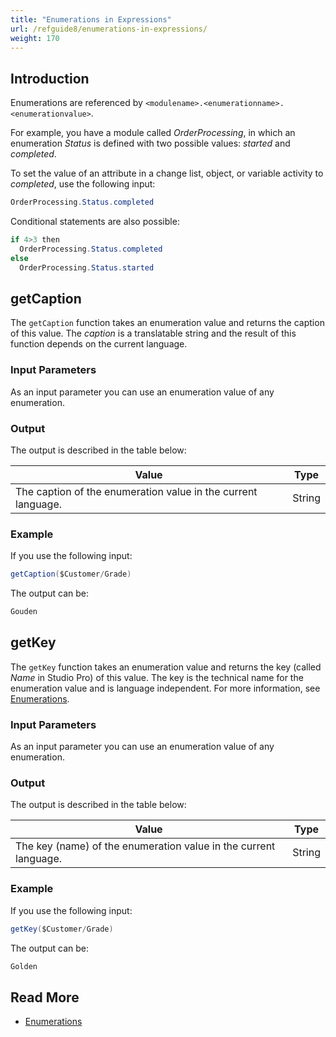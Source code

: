 ```yaml
---
title: "Enumerations in Expressions"
url: /refguide8/enumerations-in-expressions/
weight: 170
---
```


## Introduction

Enumerations are referenced by `<modulename>.<enumerationname>.<enumerationvalue>`.

For example, you have a module called *OrderProcessing*, in which an enumeration *Status* is defined with two possible values: *started* and *completed*. 

To set the value of an attribute in a change list, object, or variable activity to *completed*, use the following input:

```java
OrderProcessing.Status.completed
```

Conditional statements are also possible:

```java
if 4>3 then
  OrderProcessing.Status.completed
else
  OrderProcessing.Status.started
```

## getCaption

The `getCaption` function takes an enumeration value and returns the caption of this value. The *caption* is a translatable string and the result of this function depends on the current language.

### Input Parameters

As an input parameter you can use an enumeration value of any enumeration.

### Output

The output is described in the table below:

| Value                                                        | Type   |
| ------------------------------------------------------------ | ------ |
| The caption of the enumeration value in the current language. | String |

### Example

If you use the following input:

```java
getCaption($Customer/Grade)
```

The output can be:

```java
Gouden
```

## getKey

The `getKey` function takes an enumeration value and returns the key (called *Name* in Studio Pro) of this value. The key is the technical name for the enumeration value and is language independent. For more information, see [Enumerations](/refguide8/enumerations/).

### Input Parameters

As an input parameter you can use an enumeration value of any enumeration.

### Output

The output is described in the table below:

| Value                                                        | Type   |
| ------------------------------------------------------------ | ------ |
| The key (name) of the enumeration value in the current language. | String |

### Example

If you use the following input:

```java
getKey($Customer/Grade)
```

The output can be:

```java
Golden
```

## Read More

* [Enumerations](/refguide8/enumerations/)
